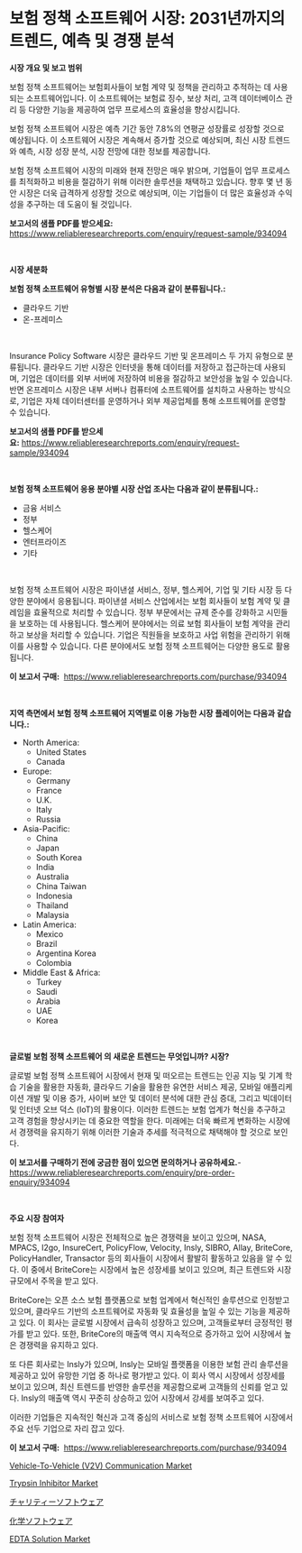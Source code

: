<p><h1>보험 정책 소프트웨어 시장: 2031년까지의 트렌드, 예측 및 경쟁 분석</h1></p><p><strong>시장 개요 및 보고 범위</strong></p>
<p><p>보험 정책 소프트웨어는 보험회사들이 보험 계약 및 정책을 관리하고 추적하는 데 사용되는 소프트웨어입니다. 이 소프트웨어는 보험료 징수, 보상 처리, 고객 데이터베이스 관리 등 다양한 기능을 제공하여 업무 프로세스의 효율성을 향상시킵니다.</p><p>보험 정책 소프트웨어 시장은 예측 기간 동안 7.8%의 연평균 성장률로 성장할 것으로 예상됩니다. 이 소프트웨어 시장은 계속해서 증가할 것으로 예상되며, 최신 시장 트렌드와 예측, 시장 성장 분석, 시장 전망에 대한 정보를 제공합니다.</p><p>보험 정책 소프트웨어 시장의 미래와 현재 전망은 매우 밝으며, 기업들이 업무 프로세스를 최적화하고 비용을 절감하기 위해 이러한 솔루션을 채택하고 있습니다. 향후 몇 년 동안 시장은 더욱 급격하게 성장할 것으로 예상되며, 이는 기업들이 더 많은 효율성과 수익성을 추구하는 데 도움이 될 것입니다.</p></p>
<p><strong>보고서의 샘플 PDF를 받으세요:</strong> <a href="https://www.reliableresearchreports.com/enquiry/request-sample/934094">https://www.reliableresearchreports.com/enquiry/request-sample/934094</a></p>
<p>&nbsp;</p>
<p><strong>시장 세분화</strong></p>
<p><strong>보험 정책 소프트웨어 유형별 시장 분석은 다음과 같이 분류됩니다.:</strong></p>
<p><ul><li>클라우드 기반</li><li>온-프레미스</li></ul></p>
<p>&nbsp;</p>
<p><p>Insurance Policy Software 시장은 클라우드 기반 및 온프레미스 두 가지 유형으로 분류됩니다. 클라우드 기반 시장은 인터넷을 통해 데이터를 저장하고 접근하는데 사용되며, 기업은 데이터를 외부 서버에 저장하여 비용을 절감하고 보안성을 높일 수 있습니다. 반면 온프레미스 시장은 내부 서버나 컴퓨터에 소프트웨어를 설치하고 사용하는 방식으로, 기업은 자체 데이터센터를 운영하거나 외부 제공업체를 통해 소프트웨어를 운영할 수 있습니다.</p></p>
<p><strong>보고서의 샘플 PDF를 받으세요:</strong>&nbsp;<a href="https://www.reliableresearchreports.com/enquiry/request-sample/934094">https://www.reliableresearchreports.com/enquiry/request-sample/934094</a></p>
<p>&nbsp;</p>
<p><strong> 보험 정책 소프트웨어 응용 분야별 시장 산업 조사는 다음과 같이 분류됩니다.:</strong></p>
<p><ul><li>금융 서비스</li><li>정부</li><li>헬스케어</li><li>엔터프라이즈</li><li>기타</li></ul></p>
<p>&nbsp;</p>
<p><p>보험 정책 소프트웨어 시장은 파이낸셜 서비스, 정부, 헬스케어, 기업 및 기타 시장 등 다양한 분야에서 응용됩니다. 파이낸셜 서비스 산업에서는 보험 회사들이 보험 계약 및 클레임을 효율적으로 처리할 수 있습니다. 정부 부문에서는 규제 준수를 강화하고 시민들을 보호하는 데 사용됩니다. 헬스케어 분야에서는 의료 보험 회사들이 보험 계약을 관리하고 보상을 처리할 수 있습니다. 기업은 직원들을 보호하고 사업 위험을 관리하기 위해 이를 사용할 수 있습니다. 다른 분야에서도 보험 정책 소프트웨어는 다양한 용도로 활용됩니다.</p></p>
<p><strong>이 보고서 구매:</strong>&nbsp; <a href="https://www.reliableresearchreports.com/purchase/934094">https://www.reliableresearchreports.com/purchase/934094</a></p>
<p>&nbsp;</p>
<p><strong>지역 측면에서 보험 정책 소프트웨어 지역별로 이용 가능한 시장 플레이어는 다음과 같습니다.:</strong></p>
<p><ul>
    <li>
        North America:
        <ul>
            <li>United States</li>
            <li>Canada</li>
        </ul>
    </li>
    <li>
        Europe:
        <ul>
            <li>Germany</li>
            <li>France</li>
            <li>U.K.</li>
            <li>Italy</li>
            <li>Russia</li>
        </ul>
    </li>
    <li>
        Asia-Pacific:
        <ul>
            <li>China</li>
            <li>Japan</li>
            <li>South Korea</li>
            <li>India</li>
            <li>Australia</li>
            <li>China Taiwan</li>
            <li>Indonesia</li>
            <li>Thailand</li>
            <li>Malaysia</li>
        </ul>
    </li>
    <li>
        Latin America:
        <ul>
            <li>Mexico</li>
            <li>Brazil</li>
            <li>Argentina Korea</li>
            <li>Colombia</li>
        </ul>
    </li>
    <li>
        Middle East & Africa:
        <ul>
            <li>Turkey</li>
            <li>Saudi</li>
            <li>Arabia</li>
            <li>UAE</li>
            <li>Korea</li>
        </ul>
    </li>
    </ul></p>
<p>&nbsp;</p>
<p><strong>글로벌 보험 정책 소프트웨어 의 새로운 트렌드는 무엇입니까? 시장?</strong></p>
<p><p>글로벌 보험 정책 소프트웨어 시장에서 현재 및 떠오르는 트렌드는 인공 지능 및 기계 학습 기술을 활용한 자동화, 클라우드 기술을 활용한 유연한 서비스 제공, 모바일 애플리케이션 개발 및 이용 증가, 사이버 보안 및 데이터 분석에 대한 관심 증대, 그리고 빅데이터 및 인터넷 오브 덕스 (IoT)의 활용이다. 이러한 트렌드는 보험 업계가 혁신을 추구하고 고객 경험을 향상시키는 데 중요한 역할을 한다. 미래에는 더욱 빠르게 변화하는 시장에서 경쟁력을 유지하기 위해 이러한 기술과 추세를 적극적으로 채택해야 할 것으로 보인다.</p></p>
<p><strong>이 보고서를 구매하기 전에 궁금한 점이 있으면 문의하거나 공유하세요.</strong>- <a href="https://www.reliableresearchreports.com/enquiry/pre-order-enquiry/934094">https://www.reliableresearchreports.com/enquiry/pre-order-enquiry/934094</a></p>
<p>&nbsp;</p>
<p><strong>주요 시장 참여자</strong></p>
<p><p>보험 정책 소프트웨어 시장은 전체적으로 높은 경쟁력을 보이고 있으며, NASA, MPACS, I2go, InsureCert, PolicyFlow, Velocity, Insly, SIBRO, Allay, BriteCore, PolicyHandler, Transactor 등의 회사들이 시장에서 활발히 활동하고 있음을 알 수 있다. 이 중에서 BriteCore는 시장에서 높은 성장세를 보이고 있으며, 최근 트렌드와 시장 규모에서 주목을 받고 있다. </p><p>BriteCore는 오픈 소스 보험 플랫폼으로 보험 업계에서 혁신적인 솔루션으로 인정받고 있으며, 클라우드 기반의 소프트웨어로 자동화 및 효율성을 높일 수 있는 기능을 제공하고 있다. 이 회사는 글로벌 시장에서 급속히 성장하고 있으며, 고객들로부터 긍정적인 평가를 받고 있다. 또한, BriteCore의 매출액 역시 지속적으로 증가하고 있어 시장에서 높은 경쟁력을 유지하고 있다.</p><p>또 다른 회사로는 Insly가 있으며, Insly는 모바일 플랫폼을 이용한 보험 관리 솔루션을 제공하고 있어 유망한 기업 중 하나로 평가받고 있다. 이 회사 역시 시장에서 성장세를 보이고 있으며, 최신 트렌드를 반영한 솔루션을 제공함으로써 고객들의 신뢰를 얻고 있다. Insly의 매출액 역시 꾸준히 상승하고 있어 시장에서 강세를 보여주고 있다. </p><p>이러한 기업들은 지속적인 혁신과 고객 중심의 서비스로 보험 정책 소프트웨어 시장에서 주요 선두 기업으로 자리 잡고 있다.</p></p>
<p><strong>이 보고서 구매:</strong>&nbsp;&nbsp;<a href="https://www.reliableresearchreports.com/purchase/934094">https://www.reliableresearchreports.com/purchase/934094</a></p>
<p><p><a href="https://issuu.com/reportprime-2/docs/vehicle-to-vehicle-v2v-communication-market-size-2">Vehicle-To-Vehicle (V2V) Communication Market</a></p><p><a href="https://view.publitas.com/reportprime-1/trypsin-inhibitor-market-research-report-reveals-the-latest-trends-and-opportunities-of-this-market-for-period-from-2024-2031/">Trypsin Inhibitor Market</a></p><p><a href="https://github.com/joaejkdzgyljvo6/Market-Research-Report-List-1/blob/main/6006989184286.md">チャリティーソフトウェア</a></p><p><a href="https://github.com/ppmazlotr77499/Market-Research-Report-List-1/blob/main/4514299184285.md">化学ソフトウェア</a></p><p><a href="https://view.publitas.com/reportprime-1/edta-solution-market-size-market-trends-and-growth-outlook-forecasted-for-period-from-2024-to-2031/">EDTA Solution Market</a></p></p>
